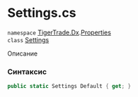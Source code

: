 
# Settings.cs
`namespace` [TigerTrade.Dx](../../TigerTrade.Dx.md).[Properties](../../TigerTrade.Dx/Properties.md)  
    `class` [Settings](../../Settings.cs.md)

Описание

### Синтаксис
```csharp
public static Settings Default { get; }
```
